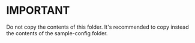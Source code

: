 # IMPORTANT

Do not copy the contents of this folder.
It's recommended to copy instead the contents of the sample-config folder.
